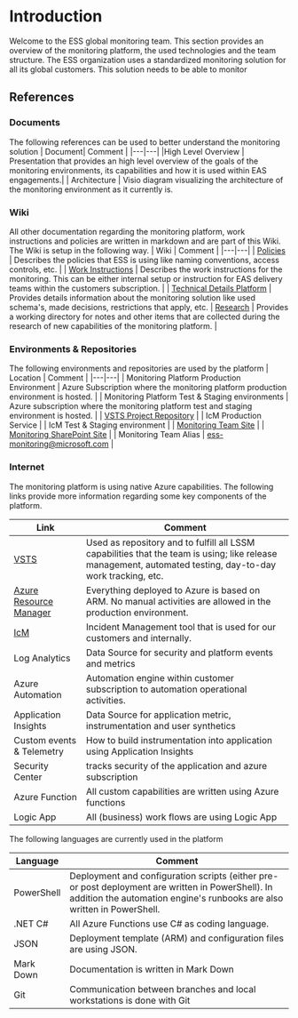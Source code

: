 # Introduction
Welcome to the ESS global monitoring team. This section provides an overview of the monitoring platform, the used technologies and the team structure. The ESS organization uses a standardized monitoring solution for all its global customers. This solution needs to be able to monitor

## References
### Documents
The following references can be used to better understand the monitoring solution
| Document| Comment |
|---|---|
|High Level Overview | Presentation that provides an high level overview of the goals of the monitoring environments, its capabilities and how it is used within EAS engagements.|
| Architecture | Visio diagram visualizing the architecture of the monitoring environment as it currently is.  

### Wiki
All other documentation regarding the monitoring platform, work instructions and policies are written in markdown and are part of this Wiki. The Wiki is setup in the following way.
| Wiki | Comment |
|---|---|
| [Policies](https://easplatform.visualstudio.com/Monitoring/_wiki/wikis/Monitoring.wiki?wikiVersion=GBwikiMaster&pagePath=%2FPolicies) | Describes the policies that ESS is using like naming conventions, access controls, etc.  |
| [Work Instructions](https://easplatform.visualstudio.com/Monitoring/_wiki/wikis/Monitoring.wiki?wikiVersion=GBwikiMaster&pagePath=%2FWork-Instructions) | Describes the work instructions for the monitoring. This can be either internal setup or instruction for EAS delivery teams within the customers subscription. |
| [Technical Details Platform](https://easplatform.visualstudio.com/Monitoring/_wiki/wikis/Monitoring.wiki?wikiVersion=GBwikiMaster&pagePath=%2FTechnical-Details-Monitoring-Platform) | Provides details information about the monitoring solution like used schema's, made decisions, restrictions that apply, etc. 
| [Research](https://easplatform.visualstudio.com/Monitoring/_wiki/wikis/Monitoring.wiki?wikiVersion=GBwikiMaster&pagePath=%2FResearch) | Provides a working directory for notes and other items that are collected during the research of new capabilities of the monitoring platform. |

### Environments & Repositories
The following environments and repositories are used by the platform
| Location | Comment |
|---|---|
| Monitoring Platform Production Environment | Azure Subscription where the monitoring platform production environment is hosted. |
| Monitoring Platform Test & Staging environments | Azure subscription where the monitoring platform test and staging environment is hosted. |
| [VSTS Project Repository](https://easplatform.visualstudio.com/Monitoring) |
| IcM Production Service |
| IcM Test & Staging environment |
| [Monitoring Team Site](https://teams.microsoft.com/_#/teamDashboard/ESS%20Monitoring%20%26%20Automation%20Platform) | 
| [Monitoring SharePoint Site](https://microsoft.sharepoint.com/teams/ESSMonitoringAutomationPlatform/Shared%20Documents/General) |
| Monitoring Team Alias | ess-monitoring@microsoft.com | 

### Internet
The monitoring platform is using native Azure capabilities. The following links provide more information regarding some key components of the platform. 

| Link | Comment |
|---|---|
| [VSTS](https://docs.microsoft.com/en-us/vsts/) | Used as repository and to fulfill all LSSM capabilities that the team is using; like release management, automated testing, day-to-day work tracking, etc. 
| [Azure Resource Manager](https://docs.microsoft.com/en-us/azure/templates/) | Everything deployed to Azure is based on ARM. No manual activities are allowed in the production environment. |
| [IcM](https://icmdocs.azurewebsites.net/onboarding/Why%20IcM.html) | Incident Management tool that is used for our customers and internally. |
| Log Analytics | Data Source for security and platform events and metrics
| Azure Automation | Automation engine within customer subscription to automation operational activities.
| Application Insights | Data Source for application metric, instrumentation and user synthetics
| Custom events & Telemetry | How to build instrumentation into application using Application Insights
| Security Center | tracks security of the application and azure subscription |
| Azure Function | All custom capabilities are written using Azure functions |
| Logic App | All (business) work flows are using Logic App | 

The following languages are currently used in the platform

| Language | Comment |
|---|---|
| PowerShell | Deployment and configuration scripts (either pre- or post deployment are written in PowerShell). In addition the automation engine's runbooks are also written in PowerShell. | 
| .NET C# | All Azure Functions use C# as coding language. |
| JSON | Deployment template (ARM) and configuration files are using JSON. |
| Mark Down | Documentation is written in Mark Down |
| Git | Communication between branches and local workstations is done with Git


